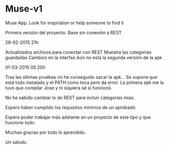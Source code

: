 ﻿# Muse-v1
Muse App. Look for inspiration or help someone to find it

Primera versión del proyecto. Base sin conexión a REST

28-02-2015 21h

Actualizados archivos para conectar con REST
Muestra las categorias guardadas
Cambios en la interfaz
Aún no está la segunda versión de la apk

01-03-2015 00.20h

Tras las últimas pruebas no he conseguido sacar la apk... Se supone que está todo instalado y el PATH como toca pero da error.
La primera apk me la tuvo que compilar Jose y ni siquiera sé si funcionó.

No he sabido cambiar lo de REST para incluir categorías mías.

Espero haber cumplido los requisitos mínimos de un aprobado.

Espero poder trabajar más adelante en un proyecto de este tipo y que funcione todo.

Muchas gracias por todo lo aprendido.

Un saludo.
